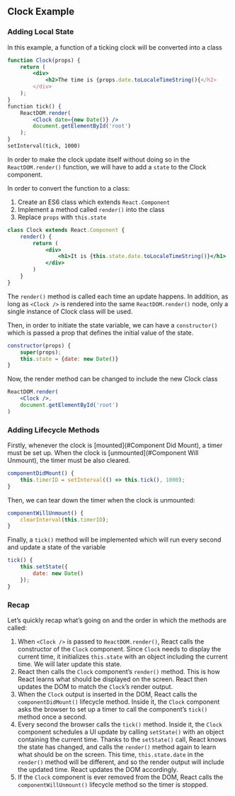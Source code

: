 

## Clock Example

### Adding Local State 

In this example, a function of a ticking clock will be converted into a class

```jsx
function Clock(props) {
    return (
    	<div>
            <h2>The time is {props.date.toLocaleTimeString(){</h2>
        </div>
    );
}
function tick() {
    ReactDOM.render(
    	<Clock date={new Date()} />
        document.getElementById('root')
    );
}
setInterval(tick, 1000)
```

In order to make the clock update itself without doing so in the `ReactDOM.render()` function, we will have to add a `state` to the Clock component. 

In order to convert the function to a class:

1. Create an ES6 class which extends `React.Component`
2. Implement a method called `render()` into the class
3. Replace `props` with `this.state`

```jsx
class Clock extends React.Component {
    render() {
        return (
        	<div>
 				<h1>It is {this.state.date.toLocaleTimeString()}</h1>           
            </div>
        )
    }
}
```

The `render()` method is called each time an update happens. In addition, as long as `<Clock />` is rendered into the same `ReactDOM.render()` node, only a single instance of Clock class will be used.

Then, in order to initiate the state variable, we can have a `constructor()` which is passed a prop that defines the initial value of the state.

```jsx
constructor(props) {
    super(props);
    this.state = {date: new Date()}
}
```

Now, the render method can be changed to include the new Clock class

```jsx
ReactDOM.render(
	<Clock />,
    document.getElementById('root')
)
```

### Adding Lifecycle Methods

Firstly, whenever the clock is [mounted](#Component Did Mount), a timer must be set up. When the clock is [unmounted](#Component Will Unmount), the timer must be also cleared.

```jsx
componentDidMount() {
    this.timerID = setInterval(() => this.tick(), 1000);
}
```

Then, we can tear down the timer when the clock is unmounted:

```jsx
componentWillUnmount() {
    clearInterval(this.timerID);
}
```

Finally, a `tick()` method will be implemented which will run every second and update a state of the variable

```jsx
tick() {
    this.setState({
        date: new Date()
    });
}
```

### Recap

Let’s quickly recap what’s going on and the order in which the methods are called:

1. When `<Clock />` is passed to `ReactDOM.render()`, React calls the constructor of the `Clock` component. Since `Clock` needs to display the current time, it initializes `this.state` with an object including the current time. We will later update this state.
2. React then calls the `Clock` component’s `render()` method. This is how React learns what should be displayed on the screen. React then updates the DOM to match the `Clock`’s render output.
3. When the `Clock` output is inserted in the DOM, React calls the `componentDidMount()` lifecycle method. Inside it, the `Clock` component asks the browser to set up a timer to call the component’s `tick()` method once a second.
4. Every second the browser calls the `tick()` method. Inside it, the `Clock` component schedules a UI update by calling `setState()` with an object containing the current time. Thanks to the `setState()` call, React knows the state has changed, and calls the `render()` method again to learn what should be on the screen. This time, `this.state.date` in the `render()` method will be different, and so the render output will include the updated time. React updates the DOM accordingly.
5. If the `Clock` component is ever removed from the DOM, React calls the `componentWillUnmount()` lifecycle method so the timer is stopped.

